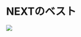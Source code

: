 # NEXTのベスト

![](https://slack-imgs.com/?c=1&o1=ro&url=https%3A%2F%2Fnext-vest.kazuhira.dev%2Fimages%2Ftweet-card.jpg)
